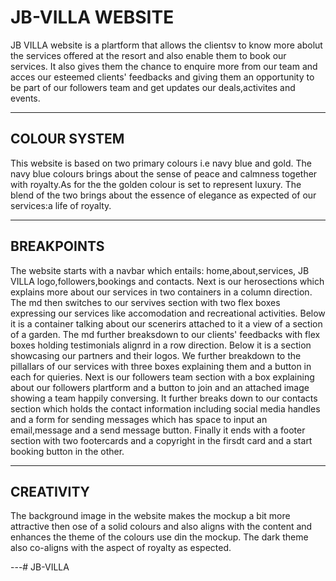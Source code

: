 # JB-VILLA WEBSITE

JB VILLA website is a plartform that allows the clientsv to know more abolut the services offered at the resort and also enable them to book our services. It also gives them the chance to enquire more from our team and acces our esteemed clients' feedbacks and giving them an opportunity to be part of our followers team and get updates our deals,activites and events.

---

## COLOUR SYSTEM

This website is based on two primary colours i.e navy blue and gold.
The navy blue colours brings about the sense of peace and calmness together with royalty.As for the the golden colour is set to represent luxury.
The blend of the two brings about the essence of elegance as expected of our services:a life of royalty.

---

## BREAKPOINTS

The website starts with a navbar which entails: home,about,services, JB VILLA logo,followers,bookings and contacts.
Next is our herosections which explains more about our services in two containers in a column direction.
The md then switches to our servives section with two flex boxes expressing our services like accomodation and recreational activities. Below it is a container talking about our scenerirs attached to it a view of a section of a garden.
The md further breaksdown to our clients' feedbacks with flex boxes holding testimonials alignrd in a row direction.
Below it is a section showcasing our partners and their logos.
We further breakdown to the pillallars of our services with three boxes explaining them and a button in each for quieries.
Next is our followers team section with  a box explaining about our followers plartform and a button to join and an attached image showing a team happily conversing.
It further breaks down to our contacts section which holds the contact information including social media handles and a form for sending messages which has space to input an email,message and a send message button.
Finally it ends with a footer section with two footercards and a copyright in the firsdt card and a start booking button in the other.

---

## CREATIVITY

The background image in the website makes the mockup a bit more attractive then ose of a solid colours and also aligns with the content and enhances the theme of the colours use din the mockup. The dark theme also co-aligns with the aspect of royalty as espected.

---# JB-VILLA
